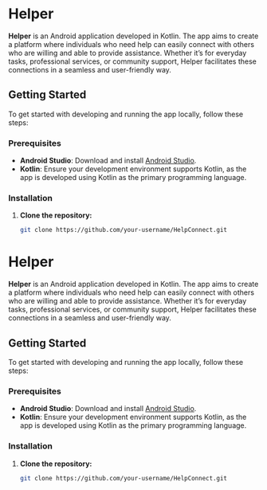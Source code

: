# Helper

**Helper** is an Android application developed in Kotlin. The app aims to create a platform where individuals who need help can easily connect with others who are willing and able to provide assistance. Whether it’s for everyday tasks, professional services, or community support, Helper facilitates these connections in a seamless and user-friendly way.

## Getting Started

To get started with developing and running the app locally, follow these steps:

### Prerequisites

- **Android Studio**: Download and install [Android Studio](https://developer.android.com/studio).
- **Kotlin**: Ensure your development environment supports Kotlin, as the app is developed using Kotlin as the primary programming language.

### Installation

1. **Clone the repository:**

   ```bash
   git clone https://github.com/your-username/HelpConnect.git
# Helper

**Helper** is an Android application developed in Kotlin. The app aims to create a platform where individuals who need help can easily connect with others who are willing and able to provide assistance. Whether it’s for everyday tasks, professional services, or community support, Helper facilitates these connections in a seamless and user-friendly way.

## Getting Started

To get started with developing and running the app locally, follow these steps:

### Prerequisites

- **Android Studio**: Download and install [Android Studio](https://developer.android.com/studio).
- **Kotlin**: Ensure your development environment supports Kotlin, as the app is developed using Kotlin as the primary programming language.

### Installation

1. **Clone the repository:**

   ```bash
   git clone https://github.com/your-username/HelpConnect.git
  
